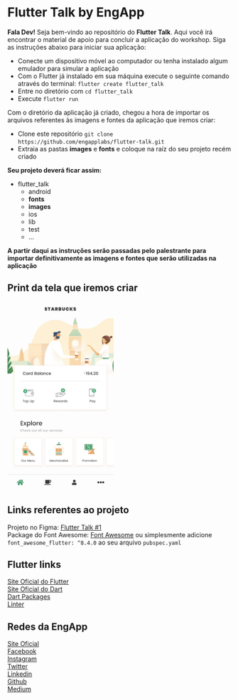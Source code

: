 # Flutter Talk by EngApp

**Fala Dev!** Seja bem-vindo ao repositório do **Flutter Talk**. Aqui você irá encontrar o material de apoio para concluir a aplicação do workshop. Siga as instruções abaixo para iniciar sua aplicação:

- Conecte um dispositivo móvel ao computador ou tenha instalado algum emulador para simular a aplicação
- Com o Flutter já instalado em sua máquina execute o seguinte comando através do terminal: `flutter create flutter_talk`
- Entre no diretório com `cd flutter_talk`
- Execute `flutter run`

Com o diretório da aplicação já criado, chegou a hora de importar os arquivos referentes às imagens e fontes da aplicação que iremos criar:

- Clone este repositório `git clone https://github.com/engapplabs/flutter-talk.git`
- Extraia as pastas **images** e **fonts** e coloque na raíz do seu projeto recém criado

**Seu projeto deverá ficar assim:**

- flutter_talk
  - android
  - **fonts**
  - **images**
  - ios
  - lib
  - test
  - ...

**A partir daqui as instruções serão passadas pelo palestrante para importar definitivamente as imagens e fontes que serão utilizadas na aplicação**

## Print da tela que iremos criar

<img src="images/print.png" height="425em" />

## Links referentes ao projeto

Projeto no Figma: [Flutter Talk #1](https://www.figma.com/file/cJxWamDpLh1BbAwitujQfR0z/Starbucks-Clone?node-id=0%3A1 "Flutter Talk #1")  
Package do Font Awesome: [Font Awesome](https://pub.dartlang.org/packages/font_awesome_flutter "Font Awesome") ou simplesmente adicione `font_awesome_flutter: ^8.4.0` ao seu arquivo `pubspec.yaml`

## Flutter links

[Site Oficial do Flutter](https://flutter.dev/ "Site Oficial do Flutter")  
[Site Oficial do Dart](https://www.dartlang.org/ "Site Oficial do Dart")  
[Dart Packages](https://pub.dartlang.org/ "Dart Packages")  
[Linter](https://dart-lang.github.io/linter/ "Linter")

## Redes da EngApp

[Site Oficial](https://www.engapp.com.br "Site Oficial")  
[Facebook](https://www.facebook.com/engapplabs "Facebook")  
[Instagram](https://www.instagram.com/engapplabs "Instagram")  
[Twitter](https://www.twitter.com/engapplabs "Twitter")  
[Linkedin](https://www.linkedin.com/company/engapplabs "Linkedin")  
[Github](https://www.github.com/engapplabs "Github")  
[Medium](https://www.medium.com/@engapplabs "Medium")